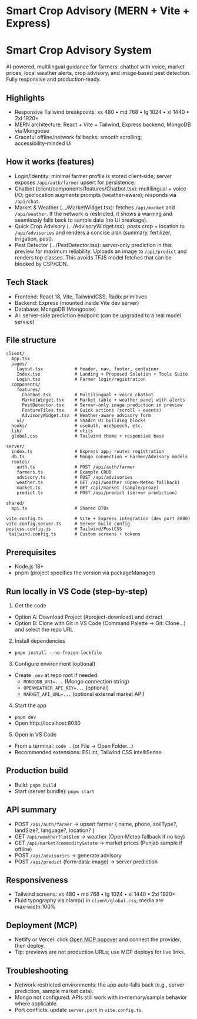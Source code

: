# Smart Crop Advisory (MERN + Vite + Express)

# Smart Crop Advisory System

AI‑powered, multilingual guidance for farmers: chatbot with voice, market prices, local weather alerts, crop advisory, and image‑based pest detection. Fully responsive and production‑ready.

## Highlights

- Responsive Tailwind breakpoints: xs 480 • md 768 • lg 1024 • xl 1440 • 2xl 1920+
- MERN architecture: React + Vite + Tailwind, Express backend, MongoDB via Mongoose
- Graceful offline/network fallbacks; smooth scrolling; accessibility‑minded UI

## How it works (features)

- Login/Identity: minimal farmer profile is stored client‑side; server exposes `/api/auth/farmer` upsert for persistence.
- Chatbot (client/components/features/Chatbot.tsx): multilingual + voice I/O; geolocation augments prompts (weather‑aware);
  responds via `/api/chat`.
- Market & Weather (…/MarketWidget.tsx): fetches `/api/market` and `/api/weather`. If the network is restricted, it shows
  a warning and seamlessly falls back to sample data (no UI breakage).
- Quick Crop Advisory (…/AdvisoryWidget.tsx): posts crop + location to `/api/advisories` and renders a concise plan
  (summary, fertilizer, irrigation, pest).
- Pest Detector (…/PestDetector.tsx): server‑only prediction in this preview for maximum reliability. Uploads an
  image to `/api/predict` and renders top classes. This avoids TFJS model fetches that can be blocked by CSP/CDN.

## Tech Stack

- Frontend: React 18, Vite, TailwindCSS, Radix primitives
- Backend: Express (mounted inside Vite dev server)
- Database: MongoDB (Mongoose)
- AI: server‑side prediction endpoint (can be upgraded to a real model service)

## File structure

```
client/
  App.tsx
  pages/
    Layout.tsx            # Header, nav, footer, container
    Index.tsx             # Landing + Proposed Solution + Tools Suite
    Login.tsx             # Farmer login/registration
  components/
    features/
      Chatbot.tsx         # Multilingual + voice chatbot
      MarketWidget.tsx    # Market table + weather panel with alerts
      PestDetector.tsx    # Server‑only image prediction in preview
      FeatureTiles.tsx    # Quick actions (scroll + events)
      AdvisoryWidget.tsx  # Weather‑aware advisory form
    ui/                   # Shadcn UI building blocks
  hooks/                  # useAuth, useSpeech, etc.
  lib/                    # utils
  global.css              # Tailwind theme + responsive base

server/
  index.ts                # Express app; routes registration
  db.ts                   # Mongo connection + Farmer/Advisory models
  routes/
    auth.ts               # POST /api/auth/farmer
    farmers.ts            # Example CRUD
    advisory.ts           # POST /api/advisories
    weather.ts            # GET /api/weather (Open‑Meteo fallback)
    market.ts             # GET /api/market (sample/proxy)
    predict.ts            # POST /api/predict (server prediction)

shared/
  api.ts                  # Shared DTOs

vite.config.ts            # Vite + Express integration (dev port 8080)
vite.config.server.ts     # Server build config
postcss.config.js         # Tailwind/PostCSS
 tailwind.config.ts       # Custom screens + tokens
```

## Prerequisites

- Node.js 18+
- pnpm (project specifies the version via packageManager)

## Run locally in VS Code (step‑by‑step)

1) Get the code
- Option A: Download Project (#project-download) and extract
- Option B: Clone with Git in VS Code (Command Palette → Git: Clone…) and select the repo URL

2) Install dependencies
- `pnpm install --no-frozen-lockfile`

3) Configure environment (optional)
- Create `.env` at repo root if needed:
  - `MONGODB_URI=...` (Mongo connection string)
  - `OPENWEATHER_API_KEY=...` (optional)
  - `MARKET_API_URL=...` (optional external market API)

4) Start the app
- `pnpm dev`
- Open http://localhost:8080

5) Open in VS Code
- From a terminal: `code .` (or File → Open Folder…)
- Recommended extensions: ESLint, Tailwind CSS IntelliSense

## Production build

- Build: `pnpm build`
- Start (server bundle): `pnpm start`

## API summary

- POST `/api/auth/farmer` → upsert farmer { name, phone, soilType?, landSize?, language?, location? }
- GET `/api/weather?lat&lon` → weather (Open‑Meteo fallback if no key)
- GET `/api/market?commodity&state` → market prices (Punjab sample if offline)
- POST `/api/advisories` → generate advisory
- POST `/api/predict` (form‑data: image) → server prediction

## Responsiveness

- Tailwind screens: xs 480 • md 768 • lg 1024 • xl 1440 • 2xl 1920+
- Fluid typography via clamp() in `client/global.css`; media are max‑width:100%

## Deployment (MCP)

- Netlify or Vercel: click [Open MCP popover](#open-mcp-popover) and connect the provider, then deploy.
- Tip: previews are not production URLs; use MCP deploys for live links.

## Troubleshooting

- Network‑restricted environments: the app auto‑falls back (e.g., server prediction, sample market data).
- Mongo not configured: APIs still work with in‑memory/sample behavior where applicable.
- Port conflicts: update `server.port` in `vite.config.ts`.
